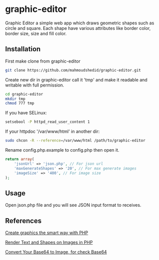 # graphic-editor
Graphic Editor a simple web app which draws geometric shapes such as circle and square. Each shape have various attributes like border color, border size, size and fill color.

## Installation
First make clone from graphic-editor
```bash
git clone https://github.com/mahmoudshedid/graphic-editor.git
```
Create new dir in graphic-editor call it 'tmp' and make it readable and writable with full permission.
```bash
cd graphic-editor
mkdir tmp
chmod 777 tmp
```
If you have SELinux:
```bash
setsebool -P httpd_read_user_content 1
```
If your httpdoc '/var/www/html' in another dir:
```bash
sudo chcon -R --reference=/var/www/html /path/to/graphic-editor
```
Rename config.php.example to config.php then open it.
```php
return array(
    'jsonUrl' => 'json.php', // For json url
    'maxGenerateShapes' => '20', // For max generate images
    'imageSize' => '400', // For image size
);
```

## Usage
Open json.php file and you will see JSON input format to receives.

## References
[Create graphics the smart way with PHP](https://www.ibm.com/developerworks/library/os-objorient/)

[Render Text and Shapes on Images in PHP](https://code.tutsplus.com/tutorials/rendering-text-and-basic-shapes-using-gd--cms-31767)

[Convert Your Base64 to Image, for check Base64](https://codebeautify.org/base64-to-image-converter)
